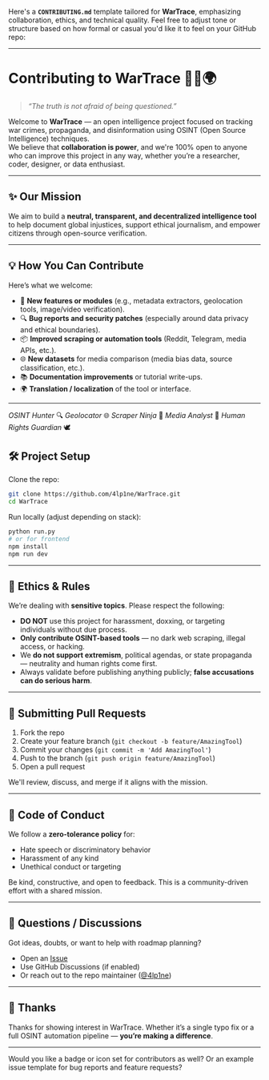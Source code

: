 Here's a **`CONTRIBUTING.md`** template tailored for **WarTrace**, emphasizing collaboration, ethics, and technical quality. Feel free to adjust tone or structure based on how formal or casual you'd like it to feel on your GitHub repo:

---

# Contributing to WarTrace 🕵️‍♂️🌍

> _“The truth is not afraid of being questioned.”_

Welcome to **WarTrace** — an open intelligence project focused on tracking war crimes, propaganda, and disinformation using OSINT (Open Source Intelligence) techniques.  
We believe that **collaboration is power**, and we're 100% open to anyone who can improve this project in any way, whether you’re a researcher, coder, designer, or data enthusiast.

---

## ✨ Our Mission

We aim to build a **neutral, transparent, and decentralized intelligence tool** to help document global injustices, support ethical journalism, and empower citizens through open-source verification.

---

## 💡 How You Can Contribute

Here’s what we welcome:

- 🧠 **New features or modules** (e.g., metadata extractors, geolocation tools, image/video verification).
- 🔍 **Bug reports and security patches** (especially around data privacy and ethical boundaries).
- 📦 **Improved scraping or automation tools** (Reddit, Telegram, media APIs, etc.).
- 🌐 **New datasets** for media comparison (media bias data, source classification, etc.).
- 📚 **Documentation improvements** or tutorial write-ups.
- 🌍 **Translation / localization** of the tool or interface.

---
*OSINT Hunter* 🔍
*Geolocator* 🌐
*Scraper Ninja* 🧹
*Media Analyst* 📰
*Human Rights Guardian* 🕊️

## 🛠️ Project Setup

Clone the repo:

```bash
git clone https://github.com/4lp1ne/WarTrace.git
cd WarTrace
```



Run locally (adjust depending on stack):

```bash
python run.py
# or for frontend
npm install
npm run dev
```

---

## 🔐 Ethics & Rules

We’re dealing with **sensitive topics**. Please respect the following:

- **DO NOT** use this project for harassment, doxxing, or targeting individuals without due process.
- **Only contribute OSINT-based tools** — no dark web scraping, illegal access, or hacking.
- We **do not support extremism**, political agendas, or state propaganda — neutrality and human rights come first.
- Always validate before publishing anything publicly; **false accusations can do serious harm**.

---

## 🔁 Submitting Pull Requests

1. Fork the repo
2. Create your feature branch (`git checkout -b feature/AmazingTool`)
3. Commit your changes (`git commit -m 'Add AmazingTool'`)
4. Push to the branch (`git push origin feature/AmazingTool`)
5. Open a pull request

We'll review, discuss, and merge if it aligns with the mission.

---

## 🧠 Code of Conduct

We follow a **zero-tolerance policy** for:
- Hate speech or discriminatory behavior
- Harassment of any kind
- Unethical conduct or targeting

Be kind, constructive, and open to feedback. This is a community-driven effort with a shared mission.

---

## 💬 Questions / Discussions

Got ideas, doubts, or want to help with roadmap planning?

- Open an [Issue](https://github.com/4lp1ne/WarTrace/issues)
- Use GitHub Discussions (if enabled)
- Or reach out to the repo maintainer ([@4lp1ne](https://github.com/4lp1ne))

---

## 🙏 Thanks

Thanks for showing interest in WarTrace. Whether it’s a single typo fix or a full OSINT automation pipeline — **you’re making a difference**.

---

Would you like a badge or icon set for contributors as well? Or an example issue template for bug reports and feature requests?

